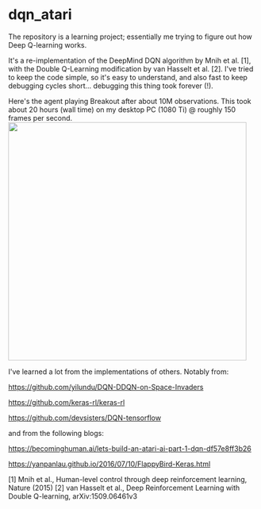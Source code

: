# dqn_atari
The repository is a learning project; essentially me trying to figure out how Deep Q-learning works. 

It's a re-implementation of the DeepMind DQN algorithm by Mnih et al. [1], with the Double Q-Learning modification by van Hasselt et al. [2]. I've tried to keep the code simple, so it's easy to understand, and also fast to keep debugging cycles short... debugging this thing took forever (!).

Here's the agent playing Breakout after about 10M observations. This took about 20 hours (wall time) on my desktop PC (1080 Ti) @ roughly 150 frames per second. 
<img src="assets/breakout_399_decimated.gif" width="480">

I've learned a lot from the implementations of others. Notably from:

https://github.com/yilundu/DQN-DDQN-on-Space-Invaders

https://github.com/keras-rl/keras-rl

https://github.com/devsisters/DQN-tensorflow

and from the following blogs:

https://becominghuman.ai/lets-build-an-atari-ai-part-1-dqn-df57e8ff3b26

https://yanpanlau.github.io/2016/07/10/FlappyBird-Keras.html

[1] Mnih et al., Human-level control through deep reinforcement learning, Nature (2015)
[2] van Hasselt et al., Deep Reinforcement Learning with Double Q-learning, arXiv:1509.06461v3
